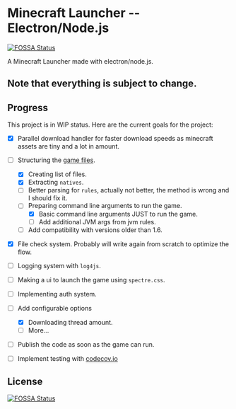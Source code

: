 # Minecraft Launcher -- Electron/Node.js
[![FOSSA Status](https://app.fossa.com/api/projects/git%2Bgithub.com%2FDuoquote%2Fduo-launcher.svg?type=shield)](https://app.fossa.com/projects/git%2Bgithub.com%2FDuoquote%2Fduo-launcher?ref=badge_shield)


A Minecraft Launcher made with electron/node.js.

## Note that __everything__ is subject to change.

## Progress

This project is in WIP status. Here are the current goals for the project:
- [x] Parallel download handler for faster download speeds as minecraft assets are tiny and a lot in amount.
- [ ] Structuring the [game files](https://wiki.vg/Game_files).
    - [x] Creating list of files.
    - [x] Extracting `natives`.
    - [ ] Better parsing for `rules`, actually not better, the method is wrong and I should fix it.
    - [ ] Preparing command line arguments to run the game.
        - [x] Basic command line arguments JUST to run the game.
        - [ ] Add additional JVM args from jvm rules.
    - [ ] Add compatibility with versions older than 1.6.
- [x] File check system. Probably will write again from scratch to optimize the flow.
- [ ] Logging system with `log4js`.
- [ ] Making a ui to launch the game using `spectre.css`.
- [ ] Implementing auth system.
- [ ] Add configurable options
    - [x] Downloading thread amount.
    - [ ] More...
- [ ] Publish the code as soon as the game can run.
- [ ] Implement testing with [codecov.io](https://codecov.io)


## License
[![FOSSA Status](https://app.fossa.com/api/projects/git%2Bgithub.com%2FDuoquote%2Fduo-launcher.svg?type=large)](https://app.fossa.com/projects/git%2Bgithub.com%2FDuoquote%2Fduo-launcher?ref=badge_large)